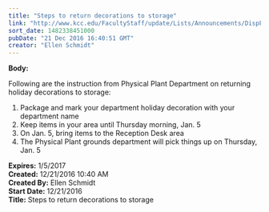 ```yaml
---
title: "Steps to return decorations to storage"
link: "http://www.kcc.edu/FacultyStaff/update/Lists/Announcements/DispForm.aspx?ID=2353"
sort_date: 1482338451000
pubDate: "21 Dec 2016 16:40:51 GMT"
creator: "Ellen Schmidt"
---
```


<div><b>Body:</b> <div class="ExternalClassA47635A22C724109B726ABA4E16E21B0"><p>​Following are the instruction from Physical Plant Department on returning holiday decorations to storage:</p>
<ol><li>Package and mark your department holiday decoration with your department name</li>
<li>Keep items in your area until Thursday morning, Jan. 5</li>
<li>On Jan. 5, bring items to the Reception Desk area</li>
<li>The Physical Plant grounds department will pick things up on Thursday, Jan. 5</li></ol></div></div>
<div><b>Expires:</b> 1/5/2017</div>
<div><b>Created:</b> 12/21/2016 10:40 AM</div>
<div><b>Created By:</b> Ellen Schmidt</div>
<div><b>Start Date:</b> 12/21/2016</div>
<div><b>Title:</b> Steps to return decorations to storage</div>

